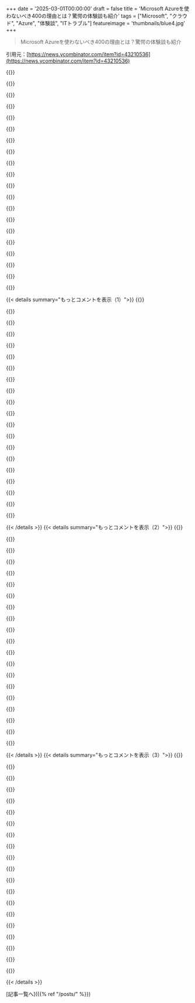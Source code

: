 +++
date = '2025-03-01T00:00:00'
draft = false
title = 'Microsoft Azureを使わないべき400の理由とは？驚愕の体験談も紹介'
tags = ["Microsoft", "クラウド", "Azure", "体験談", "ITトラブル"]
featureimage = 'thumbnails/blue4.jpg'
+++

> Microsoft Azureを使わないべき400の理由とは？驚愕の体験談も紹介

引用元：[https://news.ycombinator.com/item?id=43210536](https://news.ycombinator.com/item?id=43210536)

{{<matomeQuote body="面白い話！数年前Mojangで働いてた時、Microsoftに買収されたからAzureに移行しようとしてたんだ。でも、結局はAWSの高い請求書の方がマシだったし、Azureは使えないって思ってる。" userName="amarant" createdAt="2025-03-01T01:21:48" color="">}}

{{<matomeQuote body="Jetで働いてた時、AWSの代わりにAzure使ったけど、CosmosDBが最悪だった。請求が予測できず、SDKもバグだらけで、遅くなるとWebUIが使えずアプリを落とす羽目に。少し改善したなら、またトライするかも。" userName="tombert" createdAt="2025-03-01T03:15:22" color="#ff5c5c">}}

{{<matomeQuote body="Jetと協力していたチームの話、Azureの問題を解決するために顧客に壊してもらうという戦略があった事が興味深かった。" userName="noen" createdAt="2025-03-01T10:09:58" color="">}}

{{<matomeQuote body="＞“壊すことで解決する”というのは理解できない。安定したアーキテクチャを考えるべきだと思う。" userName="naasking" createdAt="2025-03-01T13:45:37" color="">}}

{{<matomeQuote body="数年前に古いCosmos DBを使っていたプロジェクトを見たら、Entity Frameworkの設定が面倒だったが、更新後は単純なCRUD操作に変わった。すごい改善だ。" userName="motorest" createdAt="2025-03-01T08:33:03" color="">}}

{{<matomeQuote body="＞それにしても、10msは長い気がする？" userName="mort96" createdAt="2025-03-01T09:00:26" color="">}}

{{<matomeQuote body="＞その通りだけど、クラウドでの実装に問題がある場合は仕方ない。CosmosDBはグローバルに分散してるし。" userName="motorest" createdAt="2025-03-01T09:47:01" color="">}}

{{<matomeQuote body="確かに長いが、アメリカ東部１から２は10〜15msくらいだよ。" userName="maccard" createdAt="2025-03-01T09:40:49" color="">}}

{{<matomeQuote body="その通り、ちょっと誇張しちゃったな。ごめん。" userName="mort96" createdAt="2025-03-01T09:56:15" color="">}}

{{<matomeQuote body="謝る必要はないよ。確かにKVルックアップは数マイクロ秒でできるし、HTTPリクエストもローカルならもっと速い。外部サービスで遅くなるのは考えものだね。" userName="maccard" createdAt="2025-03-01T12:43:19" color="#38d3d3">}}

{{<matomeQuote body="誰も頼んでない数字だね（笑）ConcurrentDictionary<K, V>の読み取りレイテンシはキャッシュ内のデータで約7-15nsだし、RAMからだと75nsから150nsかかる。別の実装のNonBlocking.ConcurrentDictionaryは全データがL1キャッシュにあって分岐予測が完璧でも整数ベースのキーで3.5-5nsに達することもあるよ。" userName="neonsunset" createdAt="2025-03-01T14:41:57" color="">}}

{{<matomeQuote body="＞”データベースのリソースを過小供給してたら遅くなって、リソース増やすためのWebインターフェースも遅れるかも！”<br>なんでこんなことになるんだ？普通は制御プレーンAPIがデータプレーンを再構成するでしょ？！" userName="Twirrim" createdAt="2025-03-01T05:16:48" color="">}}

{{<matomeQuote body="Microsoftが'90年代にHotmailを買収したときの話を思い出すよ。FreeBSDとSolarisからWindows NT/IISへの移行に何年もかかったけど、あれが成功すれば世界最大のメールサービスがWindowsスタックで動くことになるはずだった。" userName="wayne" createdAt="2025-03-01T02:01:33" color="#38d3d3">}}

{{<matomeQuote body="あ、そのプロジェクトに関わったよ。それがWindowsに良い要件をもたらして、最終的にはWebベースのサービスが整備されたんだ。" userName="natnatenathan" createdAt="2025-03-01T02:18:19" color="">}}

{{<matomeQuote body="マジでWindows 2000は当時最も安定したOSだったよ。98の代わりに2000サーバーをデスクトップOSとして使ってたくらい。95/98/MEのクソみたいな状況とは全然違った。" userName="slt2021" createdAt="2025-03-01T03:57:24" color="#ff33a1">}}

{{<matomeQuote body="Windows 2000サーバーはピークのWindowsだった。以降のバージョンは管理が難しくなって、UIがどんどん悪化した。RDPで長時間過ごす人には、Vistaベースのサーバー製品は最悪。Windows 2019は嫌いじゃないけど、Linuxの方が簡単で速くて、2025年にIISやSQL Serverを使う気にはなれない。" userName="smackeyacky" createdAt="2025-03-01T04:53:40" color="#45d325">}}

{{<matomeQuote body="Windows XP x64エディションはかなり良かったし、NT4もなかなか。2000は確かに良かったけど、デザインの懐古もあるよね。XPやMeは見た目が可愛らしかったけど、2000は真面目なビジネスOSって感じだった。やっぱり一番好きなのはWin 7 Ultimate、Steve Ballmer Editionだな。" userName="genewitch" createdAt="2025-03-01T05:43:44" color="">}}

{{<matomeQuote body="XPへの懐かしさは分かるけど、サーバーOSとしては2000が最も軽量で管理しやすかった。MSがLinuxに負けた理由が本当に気になる。昔は本物の競争だったけど、今は何かを展開するのにWindowsを選ぶのは狂気だね。" userName="smackeyacky" createdAt="2025-03-01T06:36:00" color="">}}

{{<matomeQuote body="Windows Serverにも役割はある。AD DS、ファイルサービス、SQL Serverが主なものだけど、Linuxにはこれらを’より良く’できるアプリはないよ。" userName="p_ing" createdAt="2025-03-01T13:49:45" color="">}}

{{<matomeQuote body="MSFTがLinux上にActive Directoryとその周辺サービスを構築してくれればいいのに。Sambaでなんとかなるけど、統合度が劣る。自分の妄想としては、テキストモードで起動するNTの’ディストリビューション’があって、更新されたInterixサブシステムとWin32があれば完璧だと思ってる。" userName="EvanAnderson" createdAt="2025-03-01T15:33:08" color="">}}

{{< details summary="もっとコメントを表示（1）">}}
{{<matomeQuote body="NTがテキストモードで起動しても、今のソフトには役に立たないよね。UIライブラリに依存してるから。CLI専用のNTがあればいいけど、Microsoftはオンプレミスのソフトに興味ないみたい。" userName="p_ing" createdAt="2025-03-01T20:16:57" color="">}}

{{<matomeQuote body="＞“Windows 2000は昔、一番安定してたOSだった”<br>本当に？他のWindowsと比べても、OS/400やNetware 3、AIX、Solaris、OS/2 v2には到底及ばなかったよ。" userName="cobbaut" createdAt="2025-03-01T07:23:30" color="">}}

{{<matomeQuote body="特に安定さを比べるのは難しいけど、Win2kでは5〜7年使って全くクラッシュしなかった。Linux使いだからMicrosoftファンではないけど、確かに安定してたよ。" userName="tmountain" createdAt="2025-03-01T08:25:31" color="#785bff">}}

{{<matomeQuote body="＞“Windowsがウェブベースのサービスを支えるための道を開いた”<br>その後、.NETとSQL ServerがLinux用にリリースされ始めたね。" userName="DaiPlusPlus" createdAt="2025-03-01T02:26:12" color="">}}

{{<matomeQuote body="SQL Serverは実際にはSybaseだし、UNIXでも動作可能だった。20年前にLinuxベースの大規模なSybase ASEのアプリに関わってたけど、T-SQLは本当に良かった。" userName="tharkun__" createdAt="2025-03-01T04:06:42" color="">}}

{{<matomeQuote body="ビジネスは理論的には金儲けだけど、実際にはプライドで動いていることも多いよね。" userName="osigurdson" createdAt="2025-03-01T04:28:45" color="">}}

{{<matomeQuote body="移行の最大の障害は何だったの？AWSのプロプライエタリな部分かな？何が移行を難しくしたのか、いつも学びたい。" userName="stego-tech" createdAt="2025-03-01T01:34:38" color="">}}

{{<matomeQuote body="これ数年前の話だから、今は多くの問題が解決してると思うけど、確かにAzureが問題だった。Kubernetesのホスティングソリューションを使おうとしたけど、ポッド間の接続が不安定でスケーリングも不確実だった。" userName="amarant" createdAt="2025-03-01T06:22:34" color="#ff5733">}}

{{<matomeQuote body="親がAzureをダメだと言ってるけど、実際にはAWSやその使い方が問題かも。本当にAzureからAWSに移行できない場合、どちらを見限ることになるんだろう。" userName="mi_lk" createdAt="2025-03-01T02:42:22" color="">}}

{{<matomeQuote body="自分の経験ではAWSが安定していて、かつ移行リソースも多かった。Azureへの移行は予期しないバグとの闘いだった。Microsoftが大きな割引を出してきたからAzureに行く理由があったけど、AWSは楽だった。" userName="noodletheworld" createdAt="2025-03-01T03:24:53" color="#ff5c5c">}}

{{<matomeQuote body="現在Mojangの社員だけど、数年前に完全にAzureに移行したみたいだ。年々ゲーム向けの技術も進化してるしね。編集：AWSからAzureに移行したよ :)" userName="darknavi" createdAt="2025-03-01T02:21:21" color="">}}

{{<matomeQuote body="現在Mojangの社員なんだけど、Mojangアカウントを返してもらえる？強制的にMicrosoftに移行させられて、全然ログインできないんだ。Linuxだからボット扱いされてると思う。返金してもらえる？" userName="inetknght" createdAt="2025-03-01T03:12:05" color="">}}

{{<matomeQuote body="子供にMinecraftを買ったけど、Windows 10に設定するのに2時間かかって結局諦めた。古いUbuntuのノートパソコンで遊んでもらってる。" userName="mikepurvis" createdAt="2025-03-01T04:39:35" color="">}}

{{<matomeQuote body="AWSから別のクラウドに移るのは苦労すると思う。GCPに移行中だけど、問題が多すぎる。" userName="sakopov" createdAt="2025-03-01T01:58:32" color="">}}

{{<matomeQuote body="この理由で私はプロプライエタリサービスを避けてる。EC2、Postgres、S3使えば、どのクラウドでもあるいはベアメタルでも問題なくやっていけるよ。" userName="notpushkin" createdAt="2025-03-01T02:22:21" color="">}}

{{<matomeQuote body="確かに高くつく方法だよね！AWSを利用する理由の半分は、そのSaaSサービスを使うことだと思う。顧客が少なくとも基本的なことはやるけど、全体をAWSで組むのは危険だと思う。自分はセルフホスティング派だよ :) Dockerダッシュボード作ってる。" userName="lucb1e" createdAt="2025-03-01T04:43:57" color="#45d325">}}

{{<matomeQuote body="その通り、金がかかるよ！規制の厳しい業界では、監査があるからランダムなVPSプロバイダーを見せるのが難しいかもしれないけど、AWSを全て使うのは危険だと思う。自分はセルフホスティング派だよ！" userName="notpushkin" createdAt="2025-03-01T06:34:49" color="#785bff">}}

{{<matomeQuote body="今まで試したベアメタルのS3実装には満足してない。クライアントライブラリと各実装の互換性にも問題がある。最近の問題でバグ報告しようとしたら、$29とGCSの使用量に3%の手数料がかかるみたいだね。最悪。" userName="amluto" createdAt="2025-03-01T07:39:36" color="">}}

{{<matomeQuote body="その件はバグレポートのためのサポート契約の価格だよ。月$29か月々の請求の3%のどちらか高い方。でも多分、バグ報告してもbotoじゃなくてGoogleのライブラリ使えって言われるだけだと思う。" userName="ajross" createdAt="2025-03-01T11:32:21" color="">}}

{{<matomeQuote body="プロプライエタリサービスのS3なんだけど、最近Amazonが契約内容を勝手に変更して、全てのソフトがそれに対応するのに苦労していたらしいよ。" userName="darknavi" createdAt="2025-03-01T02:32:22" color="">}}


{{< /details >}}
{{< details summary="もっとコメントを表示（2）">}}
{{<matomeQuote body="それはさておき、Microsoftは来週には別の名前に変えて、管理UIとAPIを完全に変更するんだろうな。今度はDynamics CoPilot OneAI 365 for Business OneCloudって呼ぶみたいだし。" userName="bigbuppo" createdAt="2025-03-01T07:19:38" color="">}}

{{<matomeQuote body="でも、一部のURLはまだ”live.com”で、他は”outlook.com”、他は”sharepoint.com”、他は”msbinbows.com”みたいになるんだよな。" userName="Biganon" createdAt="2025-03-01T14:51:27" color="">}}

{{<matomeQuote body="今は本当にそれを感じてる。3ヶ月前と全然違うものを手伝ってて、検索結果に表示されるドキュメントとも全く合わないけど、実際に正しいKB記事へのリンクはフォーラムポストで一度だけ言及されてるらしい。少なくともその作業請求はできるけど。" userName="bigbuppo" createdAt="2025-03-03T21:23:54" color="#45d325">}}

{{<matomeQuote body="私の経験（オンプレからLinode、AWS、Azureまで色々やってきた）では、マネージドサービスの使用に比例してクラウドインフラに対する不満が増える。仮想マシン（多分マネージドRDBMS付き）に依存するチームからはあまり不満を聞かないよ。スクリプトのメンテはちょっといるけど、それはマネージドサービスの問題と特異性に苦しむよりも小さな不便だし。" userName="hliyan" createdAt="2025-03-01T03:48:18" color="#ff5c5c">}}

{{<matomeQuote body="今は良くなったと思うけど、2016年にはAzureでVMをプロビジョニングするのに凄く時間がかかって、インスタンスをプロビジョニングするたびにMicrosoftのエンジニアがサーバーを買いに車で行くって冗談言ってたんだ。" userName="ajmurmann" createdAt="2025-03-01T05:51:27" color="">}}

{{<matomeQuote body="自分のスイスの銀行が営業時間外の振込みをサポートしていないことを思い出す。UBSのアプリで”送信”をクリックする時、ハンス・ウエリって名前の guy がテープ印刷物を受け取りに行って、地下で銀のピースを一つの引き出しから別の引き出しに移動させるのを想像しちゃう。" userName="bjackman" createdAt="2025-03-01T14:31:25" color="">}}

{{<matomeQuote body="大丈夫。2005年以降にITを更新してないクライアントのせいで、いくつかのクライアントをパイプラインで起動しないといけない。立ち上がりは1分未満で、ゼロからリソースグループを作成し、2つのVMと付随するリソースが揃う。" userName="HdS84" createdAt="2025-03-01T19:52:05" color="">}}

{{<matomeQuote body="VMの再起動はボタンを押してから２０分もかかるなんて遅すぎだろ。" userName="therealdrag0" createdAt="2025-03-01T19:22:48" color="">}}

{{<matomeQuote body="2016年のAzureのうわさでみんなが文句言ってるなら、このスレのコメントが納得できる。でも、最近はAzureもAWSも一長一短じゃないかな。Azureに対する反発もまだ残ってるみたいだけど、AWSが完璧ってわけじゃないし。" userName="gunsle" createdAt="2025-03-01T14:39:20" color="">}}

{{<matomeQuote body="この投稿には混乱してるな。管理されたサービスはVMよりメンテが楽だからお金払ってるんだろ？それを無意味だって言うのは違和感がある。多くの企業がクラウドに移行する主な理由は、この管理サービスだと思うけど。" userName="lancebeet" createdAt="2025-03-01T06:56:42" color="">}}

{{<matomeQuote body="管理サービスは無意味じゃないよ。時間を節約できるし、転換先も考えると違いに対応するための時間はかかるかも。クラウドに移行する主要な理由は、所有するのではなくエネルギーやハードウェアを借りる柔軟性だよ。" userName="conradev" createdAt="2025-03-01T07:11:15" color="">}}

{{<matomeQuote body="うちは管理サービスを使うけど、既存のソフトウェアの管理版だけ。Managed Postgresは使うけど、AzureやAWSの独自データベースは使わないから、移行が楽になる。" userName="scarab92" createdAt="2025-03-01T08:28:17" color="">}}

{{<matomeQuote body="あはは、Azureのバックアップを使って特定のテーブルを元に戻そうとしたら面倒だよ。確かAWSではそれが可能だったはず。Azureでは、データベース全体しか復元できないし、ダウンロードもできないよ。" userName="withinboredom" createdAt="2025-03-01T09:49:31" color="">}}

{{<matomeQuote body="＞ダウンロードはできるよ モード方法と場所を簡単に教えて。Azure SQL Databaseのこの機能を探して大分時間を無駄にしたから、詳細がほしい。" userName="tanseydavid" createdAt="2025-03-01T22:41:08" color="">}}

{{<matomeQuote body="Azure SQL Databaseでは、バックアップを新しいデータベースに復元したり、既存のものをbacpac形式でストレージアカウントにエクスポートできるよ。そのファイルはダウンロード可能。sqlpackage.exeを使えば、ポータルを使わずにローカルでも可能。ただし、アクティブなデータベースに接続する必要があるから、Azureのバックアップをダウンロードしたいなら、まず復元しなきゃ。Azure Postgresqlについては、pg_dumpとpg_restoreが使えると思う。" userName="tremon" createdAt="2025-03-04T00:32:54" color="#45d325">}}

{{<matomeQuote body="はい！もっと言うと、スタンダードに従った方が楽になるってこと。VMはcloud-initやイメージフォーマットなど、標準の一部だよ。2025年には、管理されたKubernetesはプロバイダー間で大差ないはずだよ。" userName="conradev" createdAt="2025-03-01T17:57:43" color="#785bff">}}

{{<matomeQuote body="もしレンタルマシンだけなら、みんなDigitalOceanやAWSのEC2使ってるだろうね。人はRDSやEKS/GKEを使って、運用のオーバーヘッドを避けてる。問題が出たらAmazonのエンジニアが対処してくれるしね。" userName="m11a" createdAt="2025-03-01T09:38:51" color="#38d3d3">}}

{{<matomeQuote body="管理されたIaaSで時間を節約したことはないな。オペレーション担当を雇わなくて済むと宣伝されてるけど、サプライヤーとの関係を管理する人は絶対に必要だよ。SaaSは全然違うけどね。" userName="marcosdumay" createdAt="2025-03-01T15:34:37" color="#ff33a1">}}

{{<matomeQuote body="VMのプロビジョニングはプロバイダーが維持する方が簡単。顧客にとって管理されたサービスのメンテナンスは楽なはずだけど、これは議論の余地があるね。" userName="n4r9" createdAt="2025-03-01T07:25:46" color="">}}

{{<matomeQuote body="クラウドサービスは動いてる時は素晴らしいけど、トラブルが起きたらデバッグする方法がないか、再起動しかできないこともある。AWSの管理されたIPsecソリューションを使ったけど、障害が発生した時の対応がイマイチだった。EC2も変なことがあったな。" userName="Szpadel" createdAt="2025-03-01T12:06:06" color="">}}


{{< /details >}}
{{< details summary="もっとコメントを表示（3）">}}
{{<matomeQuote body="もっと理解してもらいたい。ボスは賛成してるけど、完全にはコントロールしていない。ベンダーロックインやOSSとの互換性の欠如が心配。”簡単だから”って言われても、実際どうなるか見ものだね。" userName="xahrepap" createdAt="2025-03-01T06:22:29" color="#38d3d3">}}

{{<matomeQuote body="Azureの反競争的行動が、AWSの価格引き下げを止めさせた原因でもある。2014年前はAWSは技術コストが下がると価格を定期的に引き下げてたけど、Azureがそれに合わせたからね。これは競争を殺すための策かもしれない。" userName="scarab92" createdAt="2025-03-01T08:23:32" color="#38d3d3">}}

{{<matomeQuote body="”より良い価格を見せてくれれば、それに合わせる”っていうのは新しい戦術じゃないし、クラウドに限ったことでもないよ。" userName="immibis" createdAt="2025-03-01T14:34:25" color="">}}

{{<matomeQuote body="Azureのツールとの統合が素晴らしいから好きになりたかったんだけど、VMの可用性やUXの不具合に苦しんだ。AWSではマシンを得るのが簡単だったのに。Azure Functionsは経験が変で、ログを取得するのもすごく面倒なんだ。" userName="bob1029" createdAt="2025-03-01T01:04:58" color="">}}

{{<matomeQuote body="ああ、リソースが必要なリージョンに利用可能なものがないのは最悪。SQLサーバーが立ち上がったって言っても、実際には20分待たされることもあるし、Terraformのtime_sleepはAzureの問題対策だったはず。" userName="woleium" createdAt="2025-03-01T01:09:53" color="">}}

{{<matomeQuote body="Azure App Servicesって、中間的な選択肢だよね。いろいろ機能があって、セキュアなWin Server/IISコンテナだし、自動スケールもできる。価格はVMより高いけど、セキュリティや更新を考えると楽だよ。" userName="briHass" createdAt="2025-03-01T03:12:07" color="#ff5c5c">}}

{{<matomeQuote body="App ServicesはLinuxコンテナでも動くけど、Windowsコンテナの方が機能が多い。メンテナンスを考えるとVMよりかなり安く済むよね。" userName="p_ing" createdAt="2025-03-01T03:58:11" color="">}}

{{<matomeQuote body="Azureはサービスの抽象化が最悪。30人の小規模な開発チームでAzureの設計がひどくて、業界標準に従って抽象化して別のプロバイダに移行したよ。コストも1/10で、開発体験は最高だね。" userName="jordanbeiber" createdAt="2025-03-01T07:27:23" color="#785bff">}}

{{<matomeQuote body="AWSとAzure両方使ってるけど、Azureのポータルが好きだね。AWSは難しい環境に入るとストレスが溜まるけど、Azureは必要な機能が直感的に整理されてる。" userName="crims0n" createdAt="2025-03-01T00:59:23" color="">}}

{{<matomeQuote body="確かにUIは遅いけど、AWSみたいに多くのサービスを切り替えずに済むから、Azureの方が楽なんだよね。AWSはリソースを探すのが面倒で、常にコンテキストを切り替えないといけないから大変。" userName="tsimionescu" createdAt="2025-03-01T06:17:23" color="">}}

{{<matomeQuote body="AWSのページは別々のチームが作ってるのが見える。結局IAACって言うけど、Azureは全てのリソースを一元的に見やすくできるのは良い点だね。" userName="zamalek" createdAt="2025-03-01T07:40:31" color="">}}

{{<matomeQuote body="Terraformのステート使ってルートテーブルのエントリ見てんの？" userName="Hikikomori" createdAt="2025-03-01T12:28:14" color="">}}

{{<matomeQuote body="ENIはコンソールのEC2の下にあって、APIやCLIではEC2と一緒に全部あるよ。インスタンスのネットワークタブ開いてそのENI IDクリックすればリソースに飛べるし、サブネットからはルートテーブルも2クリックでいける。リーチビリティアナライザー使えば、ソースとデスティネーションIPやポートのルーティングテーブルやSGルールも確認できる。以前Azureでネットワークエンジニアやってたけど、サポートやドキュメントがひどくて、問題多かった。" userName="Hikikomori" createdAt="2025-03-01T12:26:47" color="#45d325">}}

{{<matomeQuote body="＞”あなたが真剣だとは信じがたい”<br>Azure使った時、ポータルが本当に痛かった。こういう意見と真逆の人いるから、信じられないのも分かるけど。" userName="mexicocitinluez" createdAt="2025-03-01T13:41:01" color="">}}

{{<matomeQuote body="OPはAzureのAPIが遅くてひどいのと、UIデザインの違いを言いたいんじゃないかな。APIは最悪だけど、UIデザインは結構いいと思う。" userName="solatic" createdAt="2025-03-01T06:50:56" color="">}}

{{<matomeQuote body="リンクが新しいウィンドウで開けないのがイライラする。右クリックできないし、真ん中クリックも効かない！" userName="Epa095" createdAt="2025-03-01T08:30:41" color="">}}

{{<matomeQuote body="神よ、3年もこれについてフィードバック出してるのに、新しいタブで開けないのは本当におかしい。以前はできてたのに、なんでこんなことになったのか疑問。" userName="7bit" createdAt="2025-03-01T11:53:59" color="">}}

{{<matomeQuote body="おそらく有料のトロールだろう。まともなエンジニアがAzureポータルを良いと思うはずがない。UXがひどく、複雑すぎて直感的じゃない。全ての情報が画面に詰め込まれて意味不明。" userName="dustedcodes" createdAt="2025-03-01T15:00:05" color="#38d3d3">}}

{{<matomeQuote body="Azureポータルの大きな痛点は、リソースがいつ作成されたかや誰が作ったかが表示されないこと。これは許せないと思う。" userName="tanseydavid" createdAt="2025-03-01T23:03:27" color="">}}

{{<matomeQuote body="最近は当たり外れがあるけど、確実に改善してはいると思う。共通のエンジニア基準だよね、同意するよ。" userName="jwnin" createdAt="2025-03-02T01:29:39" color="">}}


{{< /details >}}


[記事一覧へ]({{% ref "/posts/" %}})
